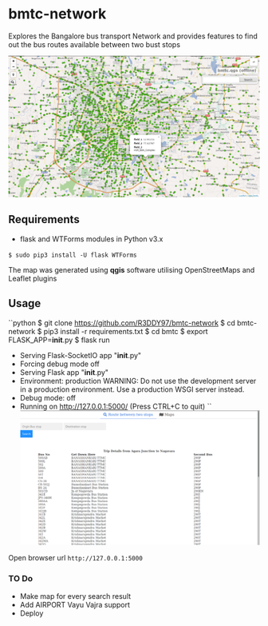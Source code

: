 # bmtc-network
Explores the Bangalore bus transport Network and provides features 
to find out the bus routes  available between two bust stops


![BMTC-Netowork Map](https://raw.githubusercontent.com/R3DDY97/bmtc-network/master/pics/2018-05-15-002804_1366x768_scrot.png)


## Requirements

- flask and WTForms modules in Python v3.x

`$ sudo pip3 install -U flask WTForms`


The map was generated using **qgis** software utilising OpenStreetMaps and Leaflet plugins


## Usage
``python
$ git clone https://github.com/R3DDY97/bmtc-network
$ cd bmtc-network
$ pip3 install -r requirements.txt
$ cd bmtc
$ export FLASK_APP=__init__.py
$ flask run


 * Serving Flask-SocketIO app "__init__.py"
 * Forcing debug mode off
 * Serving Flask app "__init__.py"
 * Environment: production
   WARNING: Do not use the development server in a production environment.
   Use a production WSGI server instead.
 * Debug mode: off
 * Running on http://127.0.0.1:5000/ (Press CTRL+C to quit)
``
![BMTC-Search Result](https://raw.githubusercontent.com/R3DDY97/bmtc-network/master/pics/2018-05-16-024953_1366x768_scrot.png)


Open browser url `http://127.0.0.1:5000`

### TO Do
* Make map for every search result
* Add AIRPORT Vayu Vajra support
* Deploy



